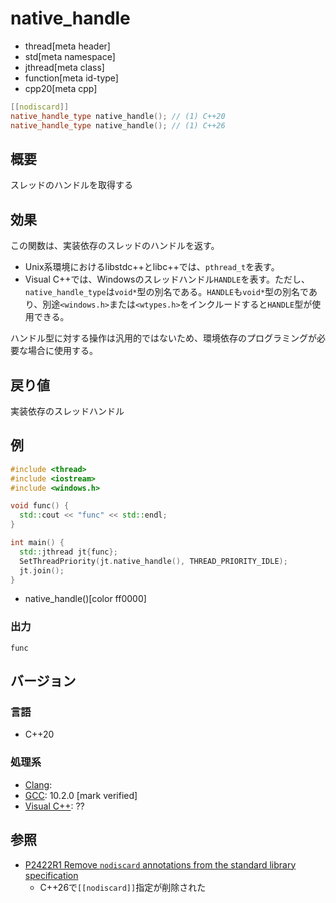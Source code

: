 # native_handle
* thread[meta header]
* std[meta namespace]
* jthread[meta class]
* function[meta id-type]
* cpp20[meta cpp]

```cpp
[[nodiscard]]
native_handle_type native_handle(); // (1) C++20
native_handle_type native_handle(); // (1) C++26
```

## 概要
スレッドのハンドルを取得する


## 効果
この関数は、実装依存のスレッドのハンドルを返す。

- Unix系環境におけるlibstdc++とlibc++では、`pthread_t`を表す。
- Visual C++では、Windowsのスレッドハンドル`HANDLE`を表す。ただし、`native_handle_type`は`void*`型の別名である。`HANDLE`も`void*`型の別名であり、別途`<windows.h>`または`<wtypes.h>`をインクルードすると`HANDLE`型が使用できる。

ハンドル型に対する操作は汎用的ではないため、環境依存のプログラミングが必要な場合に使用する。


## 戻り値
実装依存のスレッドハンドル


## 例
```cpp example
#include <thread>
#include <iostream>
#include <windows.h>

void func() {
  std::cout << "func" << std::endl;
}

int main() {
  std::jthread jt{func};
  SetThreadPriority(jt.native_handle(), THREAD_PRIORITY_IDLE);
  jt.join();
}
```
* native_handle()[color ff0000]

### 出力
```
func
```

## バージョン
### 言語
- C++20

### 処理系
- [Clang](/implementation.md#clang):
- [GCC](/implementation.md#gcc): 10.2.0 [mark verified]
- [Visual C++](/implementation.md#visual_cpp): ??


## 参照
- [P2422R1 Remove `nodiscard` annotations from the standard library specification](https://open-std.org/jtc1/sc22/wg21/docs/papers/2024/p2422r1.html)
    - C++26で`[[nodiscard]]`指定が削除された
